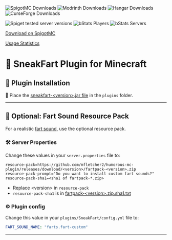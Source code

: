 ![SpigotMC Downloads](https://img.shields.io/spiget/downloads/86771?label=SpigotMC%20Downloads)
![Modrinth Downloads](https://img.shields.io/modrinth/dt/CsFp0oQj?label=Modrinth%20Downloads)
![Hangar Downloads](https://img.shields.io/hangar/dt/SneakFart?label=Hangar%20Downloads)
![CurseForge Downloads](https://img.shields.io/curseforge/dt/1018418?label=CurseForge%20Downloads)

![Spiget tested server versions](https://img.shields.io/spiget/tested-versions/86771)
![bStats Players](https://img.shields.io/bstats/players/12663?label=Online%20Players)
![bStats Servers](https://img.shields.io/bstats/servers/12663?label=Online%20Servers)


[Download on SpigotMC](https://www.spigotmc.org/resources/sneak-fart.86771/)

[Usage Statistics](https://bstats.org/plugin/bukkit/SneakFart/12663)


# 🚀 SneakFart Plugin for Minecraft

## 🧩 Plugin Installation

💾 Place the [sneakfart-\<version\>.jar file](https://github.com/mfletcher2/humorous-mc-plugin/releases/latest/) in the `plugins` folder.

---

## 🎵 Optional: Fart Sound Resource Pack

For a realistic [fart sound](https://raw.githubusercontent.com/mfletcher2/humorous-mc-plugin/main/resource-pack/fartpack/assets/minecraft/sounds/farts/fart-83471.ogg), use the optional resource pack.

### 🛠️️ Server Properties

Change these values in your `server.properties` file to:
```properties
resource-pack=https://github.com/mfletcher2/humorous-mc-plugin/releases/download/<version>/fartpack-<version>.zip
resource-pack-prompt="Do you want to install custom fart sounds?"
resource-pack-sha1=<sha1 of fartpack-*.zip>
```

- Replace \<version\> in `resource-pack`
- `resource-pack-sha1` is in  [fartpack-\<version\>.zip.sha1.txt](https://github.com/mfletcher2/humorous-mc-plugin/releases/latest/)

### ⚙ Plugin config

Change this value in your `plugins/SneakFart/config.yml` file to:
```yaml
FART_SOUND_NAME: "farts.fart-custom"
```

---
